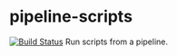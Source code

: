 # pipeline-scripts
[![Build Status](http://ec2-34-197-81-119.compute-1.amazonaws.com/buildStatus/icon?job=fibonacci)](http://ec2-34-197-81-119.compute-1.amazonaws.com/job/fibonacci/)
Run scripts from a pipeline.

